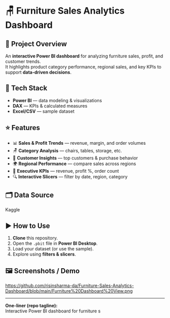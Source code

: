 # 🪑 Furniture Sales Analytics Dashboard

## 📌 Project Overview
An **interactive Power BI dashboard** for analyzing furniture sales, profit, and customer trends.  
It highlights product category performance, regional sales, and key KPIs to support **data-driven decisions**.

## 🔧 Tech Stack
- **Power BI** — data modeling & visualizations  
- **DAX** — KPIs & calculated measures  
- **Excel/CSV** — sample dataset

## ⭐ Features
- 📊 **Sales & Profit Trends** — revenue, margin, and order volumes
- 🪑 **Category Analysis** — chairs, tables, storage, etc.
- 👥 **Customer Insights** — top customers & purchase behavior
- 🌍 **Regional Performance** — compare sales across regions
- 📌 **Executive KPIs** — revenue, profit %, order count
- 🔍 **Interactive Slicers** — filter by date, region, category

## 🗂 Data Source
Kaggle

## ▶️ How to Use
1. **Clone** this repository.  
2. Open the `.pbit` file in **Power BI Desktop**.  
3. Load your dataset (or use the sample).  
4. Explore using **filters & slicers**.

## 🖼 Screenshots / Demo
https://github.com/risinsharma-da/Furniture-Sales-Analytics-Dashboard/blob/main/Furniture%20Dashboard%20View.png

---

**One-liner (repo tagline):**  
Interactive Power BI dashboard for furniture s

